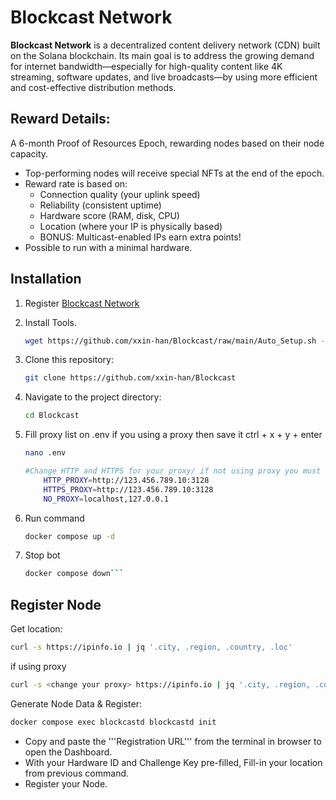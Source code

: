 # Blockcast Network

**Blockcast Network** is a decentralized content delivery network (CDN) built on the Solana blockchain. 
Its main goal is to address the growing demand for internet bandwidth—especially for high-quality content like 4K streaming,
software updates, and live broadcasts—by using more efficient and cost-effective distribution methods.

## Reward Details:

A 6-month Proof of Resources Epoch, rewarding nodes based on their node capacity.

- Top-performing nodes will receive special NFTs at the end of the epoch.
- Reward rate is based on:
  - Connection quality (your uplink speed)
  - Reliability (consistent uptime)
  - Hardware score (RAM, disk, CPU)
  - Location (where your IP is physically based)
  - BONUS: Multicast-enabled IPs earn extra points!
- Possible to run with a minimal hardware.


## Installation

1. Register [Blockcast Network]([https://0g.app.tradegpt.finance](https://app.blockcast.network?referral-code=zUx95T))

2. Install Tools.
   ```bash
   wget https://github.com/xxin-han/Blockcast/raw/main/Auto_Setup.sh -O setup.sh && chmod +x setup.sh && ./setup.sh
   ```
3. Clone this repository:
   ```bash
   git clone https://github.com/xxin-han/Blockcast
   ```
4. Navigate to the project directory:
   ```bash
   cd Blockcast
   ```

7. Fill proxy list on .env if you using a proxy then save it ctrl + x + y + enter
   ```bash
   nano .env

   #Change HTTP and HTTPS for your proxy/ if not using proxy you must delete "http://123.456.789.10:3128"
       HTTP_PROXY=http://123.456.789.10:3128
       HTTPS_PROXY=http://123.456.789.10:3128
       NO_PROXY=localhost,127.0.0.1
   ```
7. Run command
   ```bash
   docker compose up -d
   ```
8. Stop bot
   ```bash
   docker compose down```

## Register Node

Get location:

   ```bash
   curl -s https://ipinfo.io | jq '.city, .region, .country, .loc'
   ```
if using proxy
   ```bash
   curl -s <change your proxy> https://ipinfo.io | jq '.city, .region, .country, .loc'
   ```
Generate Node Data & Register:
   ```bash
   docker compose exec blockcastd blockcastd init
   ```
- Copy and paste the '''Registration URL''' from the terminal in browser to open the Dashboard.
- With your Hardware ID and Challenge Key pre-filled, Fill-in your location from previous command.
- Register your Node.
